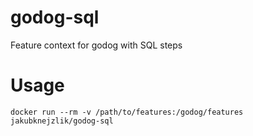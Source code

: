 # godog-sql

Feature context for godog with SQL steps

# Usage

```
docker run --rm -v /path/to/features:/godog/features jakubknejzlik/godog-sql
```
